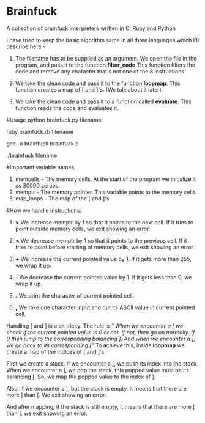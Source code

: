 # Brainfuck
A collection of brainfuck interpreters written in C, Ruby and Python

I have tried to keep the basic algorithm same in all three languages which I'll describe here - 

1. The filename has to be supplied as an argument. We open the file in the program, and pass it to the function <b>filter_code</b>
      This function filters the code and remove any character that's not one of the 8 instructions.
      
2. We take the clean code and pass it to the function <b>loopmap</b>.
      This function creates a map of [ and ]'s. (We talk about it later).
      
3. We take the clean code and pass it to a function called <b>evaluate</b>. This function reads the code and evaluates it.

#Usage
python brainfuck.py filename

ruby brainfuck.rb filename

gcc -o brainfuck brainfuck.c

./brainfuck filename

#Important variable names:

1. memcells - The memory cells. At the start of the program we initialize it as 30000 zeroes.
2. memptr - The memory pointer. This variable points to the memory cells.
3. map_loops - The map of the [ and ]'s

#How we handle instructions:

1. <b>></b>  We increase memptr by 1 so that it points to the next cell. If it tries to point outside memory cells, we exit showing an error

2. <b><</b>  We decrease memptr by 1 so that it points to the previous cell. If it tries to point before starting of memory cells, we exit showing an error

3. <b>+</b> We increase the current pointed value by 1. If it gets more than 255, we wrap it up.

4. <b>-</b> We decrease the current pointed value by 1. if it gets less than 0, we wrap it up.

5. <b>.</b> We print the character of current pointed cell.

6. <b>,</b> We take one character input and put its ASCII value in current pointed cell.

Handling [ and ] is a bit tricky. The rule is <i>" When we encounter a [ we check if the current pointed value is 0 or not. If not, then go on normally. If 0 then jump to the corresponding balancing ]. And when we encounter a ], we go back to its corresponding ["</i>
To achieve this, inside <b>loopmap</b> we create a map of the indices of [ and ]'s

First we create a stack. If we encounter a [, we push its index into the stack. When we encounter a ], we pop the stack. this popped value must be its balancing [. So, we map the popped value to the index of ].

Also, if we encounter a ], but the stack is empty, it means that there are more ] than [. We exit showing an error.

And after mapping, if the stack is still empty, it means that there are more [ than ]. we exit showing an error.
